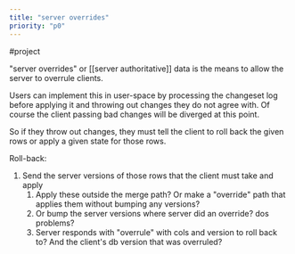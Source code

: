 ```yaml
---
title: "server overrides"
priority: "p0"
---
```


#project

"server overrides" or [[server authoritative]] data is the means to allow the server to overrule clients.

Users can implement this in user-space by processing the changeset log before applying it and throwing out changes they do not agree with. Of course the client passing bad changes will be diverged at this point.

So if they throw out changes, they must tell the client to roll back the given rows or apply a given state for those rows.

Roll-back:
1. Send the server versions of those rows that the client must take and apply
	1. Apply these outside the merge path? Or make a "override" path that applies them without bumping any versions? 
	2. Or bump the server versions where server did an override? dos problems?
	3. Server responds with "overrule" with cols and version to roll back to? And the client's db version that was overruled?